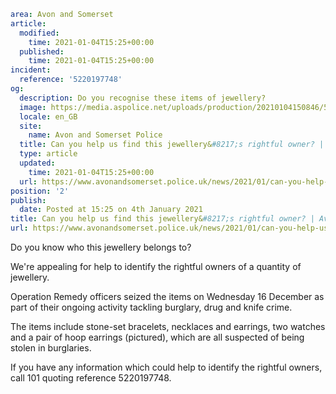 ```yaml
area: Avon and Somerset
article:
  modified:
    time: 2021-01-04T15:25+00:00
  published:
    time: 2021-01-04T15:25+00:00
incident:
  reference: '5220197748'
og:
  description: Do you recognise these items of jewellery?
  image: https://media.aspolice.net/uploads/production/20210104150846/5218197748_collage.jpg
  locale: en_GB
  site:
    name: Avon and Somerset Police
  title: Can you help us find this jewellery&#8217;s rightful owner? | Avon and Somerset Police
  type: article
  updated:
    time: 2021-01-04T15:25+00:00
  url: https://www.avonandsomerset.police.uk/news/2021/01/can-you-help-us-find-this-jewellerys-rightful-owner/
position: '2'
publish:
  date: Posted at 15:25 on 4th January 2021
title: Can you help us find this jewellery&#8217;s rightful owner? | Avon and Somerset Police
url: https://www.avonandsomerset.police.uk/news/2021/01/can-you-help-us-find-this-jewellerys-rightful-owner/
```

Do you know who this jewellery belongs to?

We're appealing for help to identify the rightful owners of a quantity of jewellery.

Operation Remedy officers seized the items on Wednesday 16 December as part of their ongoing activity tackling burglary, drug and knife crime.

The items include stone-set bracelets, necklaces and earrings, two watches and a pair of hoop earrings (pictured), which are all suspected of being stolen in burglaries.

If you have any information which could help to identify the rightful owners, call 101 quoting reference 5220197748.
